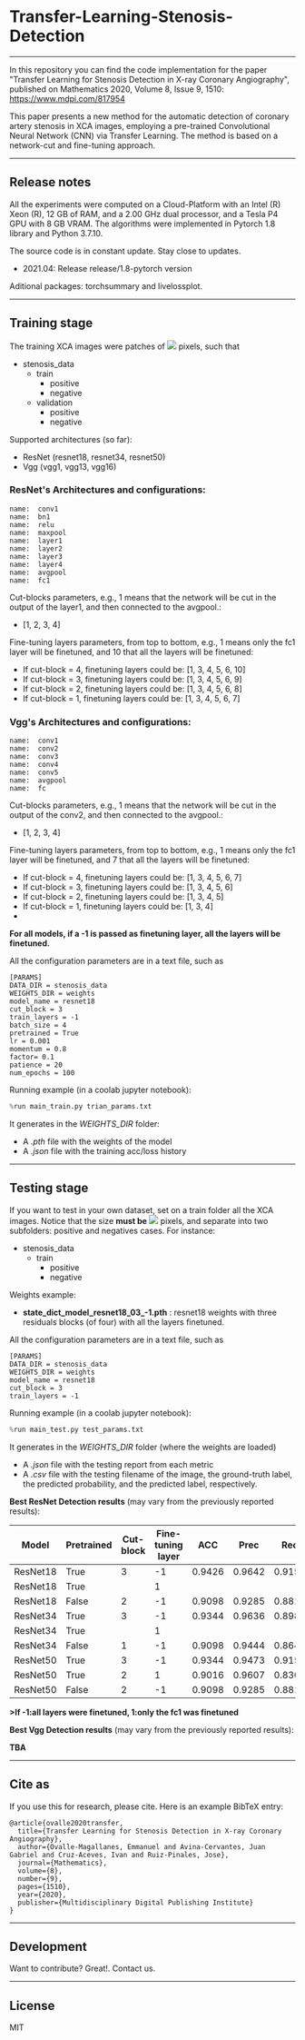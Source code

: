 # Transfer-Learning-Stenosis-Detection
----------

In this repository you can find the code implementation for the paper "Transfer Learning for Stenosis Detection in X-ray Coronary Angiography", 
published on Mathematics 2020, Volume 8, Issue 9, 1510: https://www.mdpi.com/817954

This paper presents a new method for the automatic detection of coronary artery stenosis in XCA images, employing a pre-trained Convolutional Neural Network (CNN) via Transfer Learning. The method is based on a network-cut and fine-tuning approach.

----------
## Release notes

All the experiments were computed on a Cloud-Platform with an Intel (R) Xeon (R), 12 GB of RAM, and a 2.00 GHz dual processor, and a Tesla P4 GPU with 8 GB VRAM. The algorithms were implemented in Pytorch 1.8 library and Python 3.7.10.

The source code is in constant update.  Stay close to updates.
- 2021.04: Release release/1.8-pytorch version

Aditional packages: torchsummary and livelossplot.

----------
## Training stage

The training XCA images were patches of <img src="https://render.githubusercontent.com/render/math?math=32 \times 32"> pixels, such that

- stenosis_data
    - train
        - positive
        - negative
    - validation
        - positive
        - negative

Supported architectures (so far):
- ResNet (resnet18, resnet34, resnet50)
- Vgg (vgg1, vgg13, vgg16)

### ResNet's Architectures and configurations:

```
name:  conv1
name:  bn1
name:  relu
name:  maxpool
name:  layer1
name:  layer2
name:  layer3
name:  layer4
name:  avgpool
name:  fc1
```

Cut-blocks parameters, e.g., 1 means that the network will be cut in the output of the layer1, and then connected to the avgpool.:
- [1, 2, 3, 4]

Fine-tuning layers parameters, from top to bottom, e.g., 1 means only the fc1 layer will be finetuned, and 10 that all the layers will be finetuned:
- If cut-block = 4, finetuning layers could be: [1, 3, 4, 5, 6, 10]
- If cut-block = 3, finetuning layers could be: [1, 3, 4, 5, 6, 9]
- If cut-block = 2, finetuning layers could be: [1, 3, 4, 5, 6, 8]
- If cut-block = 1, finetuning layers could be: [1, 3, 4, 5, 6, 7]

### Vgg's Architectures and configurations:

```
name:  conv1
name:  conv2
name:  conv3
name:  conv4
name:  conv5
name:  avgpool
name:  fc
```

Cut-blocks parameters, e.g., 1 means that the network will be cut in the output of the conv2, and then connected to the avgpool.:
- [1, 2, 3, 4]

Fine-tuning layers parameters, from top to bottom, e.g., 1 means only the fc1 layer will be finetuned, and 7 that all the layers will be finetuned:
- If cut-block = 4, finetuning layers could be: [1, 3, 4, 5, 6, 7]
- If cut-block = 3, finetuning layers could be: [1, 3, 4, 5, 6]
- If cut-block = 2, finetuning layers could be: [1, 3, 4, 5]
- If cut-block = 1, finetuning layers could be: [1, 3, 4]
- 
**For all models, if a -1 is passed as finetuning layer, all the layers will be finetuned.**



All the configuration parameters are in a text file, such as

```
[PARAMS]
DATA_DIR = stenosis_data
WEIGHTS_DIR = weights
model_name = resnet18
cut_block = 3
train_layers = -1
batch_size = 4
pretrained = True
lr = 0.001
momentum = 0.8
factor= 0.1
patience = 20
num_epochs = 100
```


Running example (in a coolab jupyter notebook):

```python
%run main_train.py trian_params.txt
```

It generates in the *WEIGHTS_DIR* folder:
- A *.pth* file with the weights of the model
- A *.json* file with the training acc/loss history

----------
## Testing stage

If you want to test in your own dataset, set on a train folder all the XCA images. Notice that the size **must be** <img src="https://render.githubusercontent.com/render/math?math=32 \times 32"> pixels, and separate into two subfolders: positive and negatives cases. For instance:
- stenosis_data
    - train
        - positive
        - negative

Weights example: 
- **state_dict_model_resnet18_03_-1.pth** : resnet18 weights with three residuals blocks (of four) with all the layers finetuned.

All the configuration parameters are in a text file, such as

```
[PARAMS]
DATA_DIR = stenosis_data
WEIGHTS_DIR = weights
model_name = resnet18
cut_block = 3
train_layers = -1
```


Running example (in a coolab jupyter notebook):

```python
%run main_test.py test_params.txt
```

It generates in the *WEIGHTS_DIR* folder (where the weights are loaded) 
- A *.json* file with the testing report from each metric
- A *.csv* file with the testing filename of the image, the ground-truth label, the predicted probability, and the predicted label, respectively. 

**Best ResNet Detection results** (may vary from the previously reported results):

| Model        | Pretrained | Cut-block | Fine-tuning layer  | ACC | Prec | Rec  | F1    | Spec | 
| ------------ |----------|---------|------------------|---|----|---|---|---| 
|    ResNet18          |       True     |    3       |         -1           |   0.9426  | 0.9642     |  0.9152    |    0.9391   |  0.9682   |
|    ResNet18      |       True     |         |         1           |     |   |    |      |    |
|    ResNet18          |       False     |      2    |         -1           |  0.9098 |  0.9285   |   0.8813  |   0.9043    |  0.9365  |
|    ResNet34          |       True     |    3       |         -1           |   0.9344  | 0.9636     | 0.8983    |    0.9298   |  0.9682   |
|    ResNet34      |       True     |         |         1           |     |   |    |      |    |
|    ResNet34          |       False     |     1     |         -1           |  0.9098  |  0.9444   |   0.8644  |   0.9026   |  0.9523  |
|    ResNet50      |       True     |     3      |         -1           |  0.9344   |   0.9473 | 0.9152   |  0.9310    |  0.9523  |
|    ResNet50      |       True     |     2     |         1           |  0.9016   |  0.9607  |  0.8305  |  0.8909    | 0.9682   |
|    ResNet50         |       False     |       2   |         -1           |  0.9098 |   0.9285  |  0.8813   |    0.9043   |  0.9365  |

**>If -1:all layers were finetuned, 1:only the fc1 was finetuned**

**Best Vgg Detection results** (may vary from the previously reported results):

**TBA**


----------
## Cite as

If you use this for research, please cite. Here is an example BibTeX entry:

```
@article{ovalle2020transfer,
  title={Transfer Learning for Stenosis Detection in X-ray Coronary Angiography},
  author={Ovalle-Magallanes, Emmanuel and Avina-Cervantes, Juan Gabriel and Cruz-Aceves, Ivan and Ruiz-Pinales, Jose},
  journal={Mathematics},
  volume={8},
  number={9},
  pages={1510},
  year={2020},
  publisher={Multidisciplinary Digital Publishing Institute}
}
```
----------
## Development

Want to contribute? Great!. Contact us.

----------
## License

MIT

